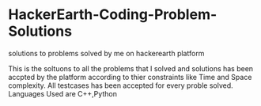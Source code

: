 # HackerEarth-Coding-Problem-Solutions
solutions to problems solved by me on hackerearth platform

This is the soltuons to all the problems that I solved and solutions has been accpted by the platform according to thier constraints like Time and Space complexity.
All testcases has been accepted for every proble solved.
Languages Used are C++,Python
